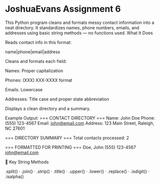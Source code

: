 # JoshuaEvans Assignment 6

This Python program cleans and formats messy contact information into a neat directory. It standardizes names, phone numbers, emails, and addresses using basic string methods — no functions used.
 What It Does

Reads contact info in this format:

name|phone|email|address


Cleans and formats each field:

Names: Proper capitalization

Phones: (XXX) XXX-XXXX format

Emails: Lowercase

Addresses: Title case and proper state abbreviation

Displays a clean directory and a summary.

 Example Output:
=== CONTACT DIRECTORY ===
Name:    John Doe
Phone:   (555) 123-4567
Email:   john@email.com
Address: 123 Main Street, Raleigh, NC 27601

=== DIRECTORY SUMMARY ===
Total contacts processed: 2

=== FORMATTED FOR PRINTING ===
Doe, John           (555) 123-4567      john@email.com

🧠 Key String Methods

.split() · .join() · .strip() · .title() · .upper() · .lower() · .replace() · .isdigit() · .isalpha()
